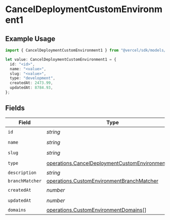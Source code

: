 # CancelDeploymentCustomEnvironment1

## Example Usage

```typescript
import { CancelDeploymentCustomEnvironment1 } from "@vercel/sdk/models/operations/canceldeployment.js";

let value: CancelDeploymentCustomEnvironment1 = {
  id: "<id>",
  name: "<value>",
  slug: "<value>",
  type: "development",
  createdAt: 2473.99,
  updatedAt: 8784.93,
};
```

## Fields

| Field                                                                                                                | Type                                                                                                                 | Required                                                                                                             | Description                                                                                                          |
| -------------------------------------------------------------------------------------------------------------------- | -------------------------------------------------------------------------------------------------------------------- | -------------------------------------------------------------------------------------------------------------------- | -------------------------------------------------------------------------------------------------------------------- |
| `id`                                                                                                                 | *string*                                                                                                             | :heavy_check_mark:                                                                                                   | N/A                                                                                                                  |
| `name`                                                                                                               | *string*                                                                                                             | :heavy_check_mark:                                                                                                   | N/A                                                                                                                  |
| `slug`                                                                                                               | *string*                                                                                                             | :heavy_check_mark:                                                                                                   | N/A                                                                                                                  |
| `type`                                                                                                               | [operations.CancelDeploymentCustomEnvironmentType](../../models/operations/canceldeploymentcustomenvironmenttype.md) | :heavy_check_mark:                                                                                                   | N/A                                                                                                                  |
| `description`                                                                                                        | *string*                                                                                                             | :heavy_minus_sign:                                                                                                   | N/A                                                                                                                  |
| `branchMatcher`                                                                                                      | [operations.CustomEnvironmentBranchMatcher](../../models/operations/customenvironmentbranchmatcher.md)               | :heavy_minus_sign:                                                                                                   | N/A                                                                                                                  |
| `createdAt`                                                                                                          | *number*                                                                                                             | :heavy_check_mark:                                                                                                   | N/A                                                                                                                  |
| `updatedAt`                                                                                                          | *number*                                                                                                             | :heavy_check_mark:                                                                                                   | N/A                                                                                                                  |
| `domains`                                                                                                            | [operations.CustomEnvironmentDomains](../../models/operations/customenvironmentdomains.md)[]                         | :heavy_minus_sign:                                                                                                   | N/A                                                                                                                  |